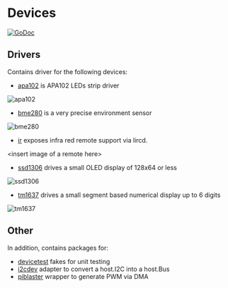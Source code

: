 # Devices

[![GoDoc](https://godoc.org/github.com/maruel/dlibox/go/pio/devices?status.svg)](https://godoc.org/github.com/maruel/dlibox/go/pio/devices)


## Drivers

Contains driver for the following devices:

* [apa102](apa102) is APA102 LEDs strip driver

![apa102](https://raw.githubusercontent.com/wiki/maruel/dlibox/apa102.jpg)

* [bme280](bme280) is a very precise environment sensor

![bme280](https://raw.githubusercontent.com/wiki/maruel/dlibox/bme280.jpg)

* [ir](ir) exposes infra red remote support via lircd.

\<insert image of a remote here\>

* [ssd1306](ssd1306) drives a small OLED display of 128x64 or less

![ssd1306](https://raw.githubusercontent.com/wiki/maruel/dlibox/ssd1306.jpg)

* [tm1637](ssd1306) drives a small segment based numerical display up to 6
  digits

![tm1637](https://raw.githubusercontent.com/wiki/maruel/dlibox/tm1637.jpg)


## Other

In addition, contains packages for:

* [devicetest](devicetest) fakes for unit testing
* [i2cdev](i2cdev) adapter to convert a host.I2C into a host.Bus
* [piblaster](piblaster) wrapper to generate PWM via DMA
